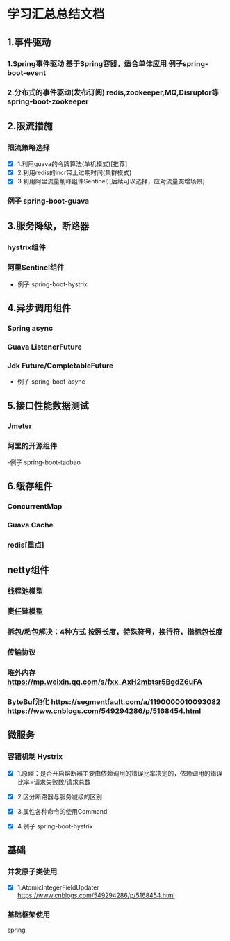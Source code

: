 
# 学习汇总总结文档

## 1.事件驱动
### 1.Spring事件驱动 基于Spring容器，适合单体应用 例子spring-boot-event
### 2.分布式的事件驱动(发布订阅) redis,zookeeper,MQ,Disruptor等 spring-boot-zookeeper

## 2.限流措施
### 限流策略选择
  * [x] 1.利用guava的令牌算法(单机模式)[推荐]
  * [x] 2.利用redis的incr带上过期时间(集群模式)
  * [x] 3.利用阿里流量削峰组件Sentinel)[后续可以选择，应对流量突增场景]
###  例子 spring-boot-guava

## 3.服务降级，断路器
### hystrix组件
### 阿里Sentinel组件

- 例子 spring-boot-hystrix

## 4.异步调用组件
### Spring async
### Guava ListenerFuture
### Jdk Future/CompletableFuture

- 例子 spring-boot-async

## 5.接口性能数据测试
### Jmeter
### 阿里的开源组件 

-例子 spring-boot-taobao

## 6.缓存组件
### ConcurrentMap
### Guava Cache

### redis[重点]

## netty组件
### 线程池模型
### 责任链模型
### 拆包/粘包解决：4种方式 按照长度，特殊符号，换行符，指标包长度
### 传输协议
### 堆外内存 https://mp.weixin.qq.com/s/fxx_AxH2mbtsr5BgdZ6uFA
### ByteBuf池化 https://segmentfault.com/a/1190000010093082 https://www.cnblogs.com/549294286/p/5168454.html

## 微服务
### 容错机制 Hystrix

* [x] 1.原理：是否开启熔断器主要由依赖调用的错误比率决定的，依赖调用的错误比率=请求失败数/请求总数
* [x] 2.区分断路器与服务减级的区别
* [x] 3.属性各种命令的使用Command
* [x] 4.例子 spring-boot-hystrix


## 基础
### 并发原子类使用
- [x] 1.AtomicIntegerFieldUpdater https://www.cnblogs.com/549294286/p/5168454.html

### 基础框架使用
[spring](Spring.md)